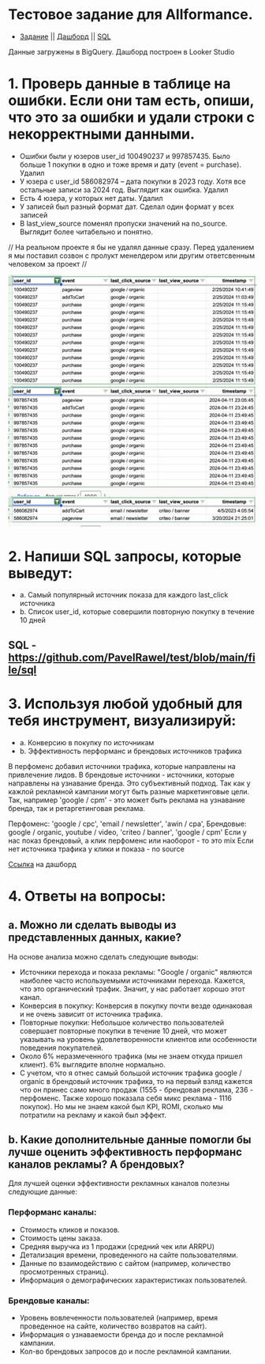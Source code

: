 # Тестовое задание для Allformance. 
- [Задание](https://github.com/PavelRawel/Test-Allformance/blob/main/file/%D0%A2%D0%97%20_%20Analyst.pdf) || [Дашборд](https://lookerstudio.google.com/reporting/f35ad023-decd-4b2e-aae2-0f6675764de0) || [SQL](https://github.com/PavelRawel/test/blob/main/file/sql)

Данные загружены в BigQuery. Дашборд построен в Looker Studio

# 1. Проверь данные в таблице на ошибки. Если они там есть, опиши, что это за ошибки и удали строки с некорректными данными.
- Ошибки были у юзеров user_id 100490237 и  997857435. Было больше 1 покупки в одно и тоже время и дату (event = purchase). Удалил
- У юзера с user_id 586082974 – дата покупки в 2023 году. Хотя все остальные записи за 2024 год. Выглядит как ошибка. Удалил
- Есть 4 юзера, у которых нет даты.  Удалил
- У записей был разный формат дат. Сделал один формат у всех записей
- В last_view_source поменял пропуски значений на no_source. Выглядит более читабельно и понятно.

// На реальном проекте я бы не удалял данные сразу. Перед удалением я мы поставил созвон с пролукт менелдером или другим ответсвенным человеком за проект //

![Alt text](https://github.com/PavelRawel/Test-Allformance/blob/main/file/picture.jpg "a title")


# 2. Напиши SQL запросы, которые выведут:
- a. Самый популярный источник показа для каждого last_click источника 
- b. Список user_id, которые совершили повторную покупку в течение 10 дней
## SQL - https://github.com/PavelRawel/test/blob/main/file/sql
# 3. Используя любой удобный для тебя инструмент, визуализируй:
- a. Конверсию в покупку по источникам
- b. Эффективность перформанс и брендовых источников трафика

В перфоменс добавил источники трафика, которые направлены на привлечение лидов.
В брендовые источники - источники, которые направлены на узнавание бренда. Это субъективный подход. Так как у кажлой рекламной кампании могут быть разные маркетинговые цели. Так, например 'google / cpm' - это может быть реклама на узнавание бренда, так и ретаргетинговая реклама. 

Перфоменс: 'google / cpc', 'email / newsletter', 'awin / cpa', 
Брендовые: google / organic,  youtube / video, 'criteo / banner', 'google / cpm'
Если у нас показ брендовый, а клик перфоменс или наоборот - то это mix
Если нет источника трафика у клики и показа - no source

[Ссылка](https://lookerstudio.google.com/reporting/f35ad023-decd-4b2e-aae2-0f6675764de0) на дашборд

# 4. Ответы на вопросы:
## a. Можно ли сделать выводы из представленных данных, какие?

На основе анализа можно сделать следующие выводы:

- Источники перехода и показа рекламы: "Google / organic" являются наиболее часто используемыми источниками перехода. Кажется, что это органический трафик. Значит, у нас работает хорошо этот канал. 
- Конверсия в покупку: Конверсия в покупку почти везде одинаковая и не очень зависит от источника трафика. 
- Повторные покупки: Небольшое количество пользователей совершает повторные покупки в течение 10 дней, что может указывать на уровень удовлетворенности клиентов или особенности поведения покупателей.
- Около 6% неразмеченного трафика (мы не знаем откуда пришел клиент). 6% выглядите вполне нормально.
- С учетом, что я отнес самый большой источник трафика google / organic в брендовый источник трафика, то на первый взляд кажется что он принес само много продаж (1555 - брендовая реклама, 236 - перфоменс. Также хорошо показала себя микс реклама - 1116 покупок). Но мы не знаем какой был KPI, ROMI, сколько мы потратили на рекламу и какой был эффект.

## b. Какие дополнительные данные помогли бы лучше оценить эффективность перформанс каналов рекламы? А брендовых?

Для лучшей оценки эффективности рекламных каналов полезны следующие данные:

### Перформанс каналы:

- Стоимость кликов и показов.
- Стоимость цены заказа.
- Средняя выручка из 1 продажи (средний чек или ARRPU)
- Детализация времени, проведенного на сайте пользователями.
- Данные по взаимодействию с сайтом (например, количество просмотренных страниц).
- Информация о демографических характеристиках пользователей.

### Брендовые каналы:

- Уровень вовлеченности пользователей (например, время проведенное на сайте, количество возвратов на сайт).
- Информация о узнаваемости бренда до и после рекламной кампании.
- Кол-во брендовых запросов до и после рекламной кампании.
